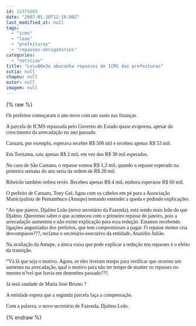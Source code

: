 ```yaml
---
id: 12375603
date: "2007-01-10T12:10:00Z"
last_modified_at: null
tags:
  - "icms"
  - "leao"
  - "prefeituras"
  - "repasses-obrigatorios"
categories:
  - "noticias"
title: "Le\u00e3o abocanha repasses de ICMS das prefeituras"
sutia: null
chapeu: null
autor: null
imagem: null
---
```

{% raw %}
<p><P><FONT face=Verdana>Os prefeitos começaram o ano novo com um susto nas finanças.</FONT></P></p>
<p><P><FONT face=Verdana>A parcela de ICMS repassada pelo Governo do Estado quase evaporou, apesar do crescimento da arrecadação no ano passado.</FONT></P></p>
<p><P><FONT face=Verdana>Caruaru, por exemplo, esperava receber R$ 500 mil e recebeu apenas R$ 53 mil.</FONT></P></p>
<p><P><FONT face=Verdana>Em Toritama, saiu apenas R$ 2 mil, em vez dos R$ 30 mil esperados.</FONT></P></p>
<p><P><FONT face=Verdana>No caso de São Caetano, o repasse somou R$ 1,3 mil, quando o repasse esperado na primeira semana do ano seria da ordem de R$ 20 mil.</FONT></P></p>
<p><P><FONT face=Verdana>Ribeirão também sofreu revés. Recebeu apenas R$ 4 mil, embora esperasse R$ 60 mil.</FONT></P></p>
<p><P><FONT face=Verdana>O prefeito de Caruaru, Tony Gel, ligou com os cabelos em pé para a Associação Municipalista de Pernambuco (Amupe) tentando entender a queda e pedindo explicações.</FONT></P></p>
<p><P><FONT face=Verdana>“Ao que parece, Djalmo Leão (novo secretário da Fazenda), está sendo mais leão do que Djalmo. Queremos saber o que aconteceu com o primeiro repasse de janeiro, pois a arrecadação aumentou e não existe explicação para essa redução. Estamos recebendo ligações angustiadas dos prefeitos, que tem compromissos a pagar. O repasse menor cria descompasso???, reclama o secretário-executivo da entidade, Anatólio Julião.</FONT></P></p>
<p><P><FONT face=Verdana>Na avaliação da Amupe, a única coisa que pode explicar a redução nos repasses é o efeito da transição. </FONT></P></p>
<p><P><FONT face=Verdana>“Vá lá que seja o motivo. Agora, se eles tiveram tempo para verificar que ocorreu um aumento na arrecadação, qual o motivo para não ter tempo de manter os repasses no mesmo n?vel que havia em dezembro passado???.</FONT></P></p>
<p><P><FONT face=Verdana>Já será saudade de Maria José Briano ?</FONT></P></p>
<p><P><FONT face=Verdana>A entidade espera que a segunda parcela faça a compensação.</FONT></P></p>
<p><P><FONT face=Verdana>Com a palavra, o novo secretário de Fazenda, Djalmo Leão.</FONT></P> </p>
{% endraw %}